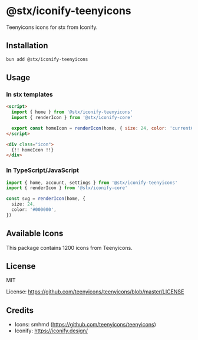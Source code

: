 # @stx/iconify-teenyicons

Teenyicons icons for stx from Iconify.

## Installation

```bash
bun add @stx/iconify-teenyicons
```

## Usage

### In stx templates

```html
<script>
  import { home } from '@stx/iconify-teenyicons'
  import { renderIcon } from '@stx/iconify-core'

  export const homeIcon = renderIcon(home, { size: 24, color: 'currentColor' })
</script>

<div class="icon">
  {!! homeIcon !!}
</div>
```

### In TypeScript/JavaScript

```typescript
import { home, account, settings } from '@stx/iconify-teenyicons'
import { renderIcon } from '@stx/iconify-core'

const svg = renderIcon(home, {
  size: 24,
  color: '#000000',
})
```

## Available Icons

This package contains 1200 icons from Teenyicons.

## License

MIT

License: https://github.com/teenyicons/teenyicons/blob/master/LICENSE

## Credits

- Icons: smhmd (https://github.com/teenyicons/teenyicons)
- Iconify: https://iconify.design/
